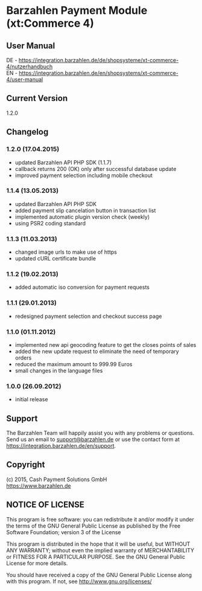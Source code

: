 # Barzahlen Payment Module (xt:Commerce 4)

## User Manual
DE - https://integration.barzahlen.de/de/shopsysteme/xt-commerce-4/nutzerhandbuch  
EN - https://integration.barzahlen.de/en/shopsystems/xt-commerce-4/user-manual

## Current Version
1.2.0

## Changelog

### 1.2.0 (17.04.2015)
* updated Barzahlen API PHP SDK (1.1.7)
* callback returns 200 (OK) only after successful database update
* improved payment selection including mobile checkout

### 1.1.4 (13.05.2013)
* updated Barzahlen API PHP SDK
* added payment slip cancelation button in transaction list
* implemented automatic plugin version check (weekly)
* using PSR2 coding standard

### 1.1.3 (11.03.2013)
* changed image urls to make use of https
* updated cURL certificate bundle

### 1.1.2 (19.02.2013)
* added automatic iso conversion for payment requests

### 1.1.1 (29.01.2013)
* redesigned payment selection and checkout success page

### 1.1.0 (01.11.2012)
* implemented new api geocoding feature to get the closes points of sales
* added the new update request to eliminate the need of temporary orders
* reduced the maximum amount to 999.99 Euros
* small changes in the language files

### 1.0.0 (26.09.2012)
* initial release

## Support
The Barzahlen Team will happily assist you with any problems or questions. Send us an email to support@barzahlen.de or use the contact form at https://integration.barzahlen.de/en/support.

## Copyright
(c) 2015, Cash Payment Solutions GmbH  
https://www.barzahlen.de

## NOTICE OF LICENSE
This program is free software: you can redistribute it and/or modify it under the terms of the GNU General Public License as published by the Free Software Foundation; version 3 of the License

This program is distributed in the hope that it will be useful, but WITHOUT ANY WARRANTY; without even the implied warranty of MERCHANTABILITY or FITNESS FOR A PARTICULAR PURPOSE. See the GNU General Public License for more details.

You should have received a copy of the GNU General Public License along with this program.  If not, see http://www.gnu.org/licenses/